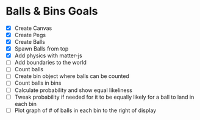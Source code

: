 # Balls & Bins Goals

- [x] Create Canvas
- [x] Create Pegs
- [x] Create Balls
- [x] Spawn Balls from top
- [x] Add physics with matter-js
- [ ] Add boundaries to the world
- [ ] Count balls
- [ ] Create bin object where balls can be counted
- [ ] Count balls in bins
- [ ] Calculate probability and show equal likeliness
- [ ] Tweak probability if needed for it to be equally likely for a ball to land in each bin
- [ ] Plot graph of # of balls in each bin to the right of display
